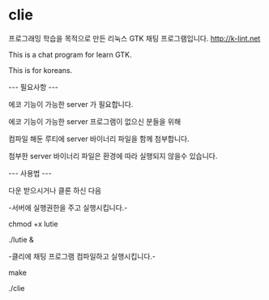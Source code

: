 # clie
프로그래밍 학습을 목적으로 만든 리눅스 GTK 채팅 프로그램입니다.
http://k-lint.net

This is a chat program for learn GTK.

This is for koreans.

--- 필요사항 ---

에코 기능이 가능한 server 가 필요합니다.

에코 기능이 가능한 server 프로그램이 없으신 분들을 위해

컴파일 해둔 루티에 server 바이너리 파일을 함께 첨부합니다.

첨부한 server 바이너리 파일은 환경에 따라 실행되지 않을수 있습니다.

--- 사용법 ---

다운 받으시거나 클론 하신 다음

-서버에 실행권한을 주고 실행시킵니다.-

chmod +x lutie

./lutie &

-클리에 채팅 프로그램 컴파일하고 실행시킵니다.-

make

./clie
